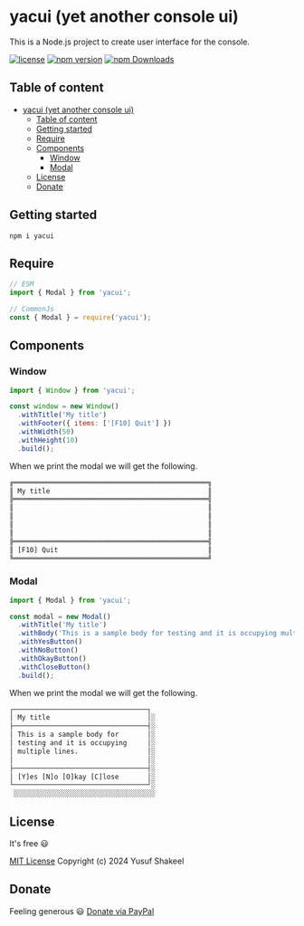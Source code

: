 # yacui (yet another console ui)
This is a Node.js project to create user interface for the console.

[![license](https://img.shields.io/badge/license-MIT-blue.svg)](https://github.com/yusufshakeel/yacui)
[![npm version](https://img.shields.io/badge/npm-0.1.10-blue.svg)](https://www.npmjs.com/package/yacui)
[![npm Downloads](https://img.shields.io/npm/dm/yacui.svg)](https://www.npmjs.com/package/yacui)

## Table of content

- [yacui (yet another console ui)](#yacui-yet-another-console-ui)
  - [Table of content](#table-of-content)
  - [Getting started](#getting-started)
  - [Require](#require)
  - [Components](#components)
    - [Window](#window)
    - [Modal](#modal)
  - [License](#license)
  - [Donate](#donate)

## Getting started

```shell
npm i yacui
```

## Require

```js
// ESM
import { Modal } from 'yacui';

// CommonJs
const { Modal } = require('yacui');
```

## Components

### Window

```js
import { Window } from 'yacui';

const window = new Window()
  .withTitle('My title')
  .withFooter({ items: ['[F10] Quit'] })
  .withWidth(50)
  .withHeight(10)
  .build();
```

When we print the modal we will get the following.

```txt
╔════════════════════════════════════════════════╗
║ My title                                       ║
╠════════════════════════════════════════════════╣
║                                                ║
║                                                ║
║                                                ║
║                                                ║
╠════════════════════════════════════════════════╣
║ [F10] Quit                                     ║
╚════════════════════════════════════════════════╝
```

### Modal

```js
import { Modal } from 'yacui';

const modal = new Modal()
  .withTitle('My title')
  .withBody('This is a sample body for testing and it is occupying multiple lines.')
  .withYesButton()
  .withNoButton()
  .withOkayButton()
  .withCloseButton()
  .build();
```

When we print the modal we will get the following.

```txt
┌─────────────────────────────────┐
│ My title                        │░
├─────────────────────────────────┤░
│ This is a sample body for       │░
│ testing and it is occupying     │░
│ multiple lines.                 │░
│                                 │░
├─────────────────────────────────┤░
│ [Y]es [N]o [O]kay [C]lose       │░
└─────────────────────────────────┘░
 ░░░░░░░░░░░░░░░░░░░░░░░░░░░░░░░░░░░
```

## License

It's free :smiley:

[MIT License](https://github.com/yusufshakeel/yacui/blob/main/LICENSE) Copyright (c) 2024 Yusuf Shakeel

## Donate

Feeling generous :smiley: [Donate via PayPal](https://www.paypal.me/yusufshakeel)
